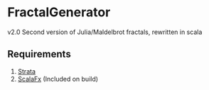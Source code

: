 # FractalGenerator
v2.0
Second version of Julia/Maldelbrot fractals, rewritten in scala
## Requirements
1. [Strata](https://github.com/OpenGamma/Strata) 
2. [ScalaFx](https://github.com/scalafx/scalafx) (Included on build)
